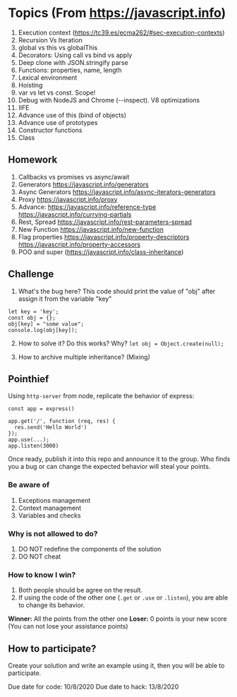 # Topics (From https://javascript.info)

1. Execution context (https://tc39.es/ecma262/#sec-execution-contexts)
2. Recursion Vs Iteration
3. global vs this vs globalThis
4. Decorators: Using call vs bind vs apply
5. Deep clone with JSON.stringify parse
6. Functions: properties, name, length
7. Lexical environment
8. Hoisting
9. var vs let vs const. Scope!
10. Debug with NodeJS and Chrome (--inspect). V8 optimizations
11. IIFE
12. Advance use of this (bind of objects)
13. Advance use of prototypes
14. Constructor functions
15. Class

## Homework
1. Callbacks vs promises vs async/await
2. Generators https://javascript.info/generators
3. Async Generators https://javascript.info/async-iterators-generators
4. Proxy https://javascript.info/proxy
5. Advance: https://javascript.info/reference-type https://javascript.info/currying-partials
6. Rest, Spread https://javascript.info/rest-parameters-spread
7. New Function https://javascript.info/new-function
8. Flag properties https://javascript.info/property-descriptors https://javascript.info/property-accessors
9. POO and super (https://javascript.info/class-inheritance)

## Challenge
1. What's the bug here? This code should print the value of "obj" after assign it from the variable "key"
```
let key = 'key';
const obj = {};
obj[key] = "some value";
console.log(obj[key]);
```

2. How to solve it? Do this works? Why?
```let obj = Object.create(null);```

3. How to archive multiple inheritance? (Mixing)

## Pointhief

Using `http-server` from node, replicate the behavior of express:
```
const app = express()
 
app.get('/', function (req, res) {
  res.send('Hello World')
});
app.use(...);
app.listen(3000)
```
Once ready, publish it into this repo and announce it to the group. Who finds you a bug or can change the expected behavior will steal your points.

### Be aware of
1. Exceptions management
2. Context management
3. Variables and checks

### Why is not allowed to do?
1. DO NOT redefine the components of the solution
2. DO NOT cheat

### How to know I win?
1. Both people should be agree on the result.
2. If using the code of the other one (`.get` or `.use` or `.listen`), you are able to change its behavior.

**Winner:** All the points from the other one
**Loser:** 0 points is your new score (You can not lose your assistance points)

## How to participate?
Create your solution and write an example using it, then you will be able to participate.

Due date for code: 10/8/2020
Due date to hack:  13/8/2020
